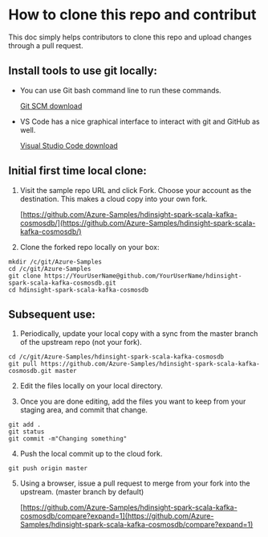 # How to clone this repo and contribut

This doc simply helps contributors to clone this repo and upload changes through a pull request.

## Install tools to use git locally:

- You can use Git bash command line to run these commands. 

   [Git SCM download](https://git-scm.com/downloads)

- VS Code has a nice graphical interface to interact with git and GitHub as well. 

   [Visual Studio Code download](https://code.visualstudio.com/download)

## Initial first time local clone:
1. Visit the sample repo URL and click Fork. Choose your account as the destination. This makes a cloud copy into your own fork.

   [https://github.com/Azure-Samples/hdinsight-spark-scala-kafka-cosmosdb/](https://github.com/Azure-Samples/hdinsight-spark-scala-kafka-cosmosdb/)

2. Clone the forked repo locally on your box:
```git bash
mkdir /c/git/Azure-Samples
cd /c/git/Azure-Samples
git clone https://YourUserName@github.com/YourUserName/hdinsight-spark-scala-kafka-cosmosdb.git
cd hdinsight-spark-scala-kafka-cosmosdb
```

## Subsequent use:
1. Periodically, update your local copy with a sync from the master branch of the upstream repo (not your fork).

```git bash
cd /c/git/Azure-Samples/hdinsight-spark-scala-kafka-cosmosdb
git pull https://github.com/Azure-Samples/hdinsight-spark-scala-kafka-cosmosdb.git master
```

2. Edit the files locally on your local directory. 

3. Once you are done editing, add the files you want to keep from your staging area, and commit that change.

```git bash
git add . 
git status 
git commit -m"Changing something"
```

4. Push the local commit up to the cloud fork.

```git bash
git push origin master
```

5. Using a browser, issue a pull request to merge from your fork into the upstream. (master branch by default)

   [https://github.com/Azure-Samples/hdinsight-spark-scala-kafka-cosmosdb/compare?expand=1](https://github.com/Azure-Samples/hdinsight-spark-scala-kafka-cosmosdb/compare?expand=1)
